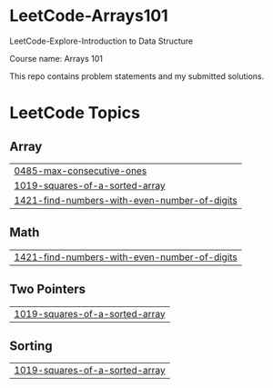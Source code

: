 # LeetCode-Arrays101
LeetCode-Explore-Introduction to Data Structure

Course name: Arrays 101

This repo contains problem statements and my submitted solutions.

<!---LeetCode Topics Start-->
# LeetCode Topics
## Array
|  |
| ------- |
| [0485-max-consecutive-ones](https://github.com/SOHAM2099/LeetCode-Arrays101/tree/master/0485-max-consecutive-ones) |
| [1019-squares-of-a-sorted-array](https://github.com/SOHAM2099/LeetCode-Arrays101/tree/master/1019-squares-of-a-sorted-array) |
| [1421-find-numbers-with-even-number-of-digits](https://github.com/SOHAM2099/LeetCode-Arrays101/tree/master/1421-find-numbers-with-even-number-of-digits) |
## Math
|  |
| ------- |
| [1421-find-numbers-with-even-number-of-digits](https://github.com/SOHAM2099/LeetCode-Arrays101/tree/master/1421-find-numbers-with-even-number-of-digits) |
## Two Pointers
|  |
| ------- |
| [1019-squares-of-a-sorted-array](https://github.com/SOHAM2099/LeetCode-Arrays101/tree/master/1019-squares-of-a-sorted-array) |
## Sorting
|  |
| ------- |
| [1019-squares-of-a-sorted-array](https://github.com/SOHAM2099/LeetCode-Arrays101/tree/master/1019-squares-of-a-sorted-array) |
<!---LeetCode Topics End-->